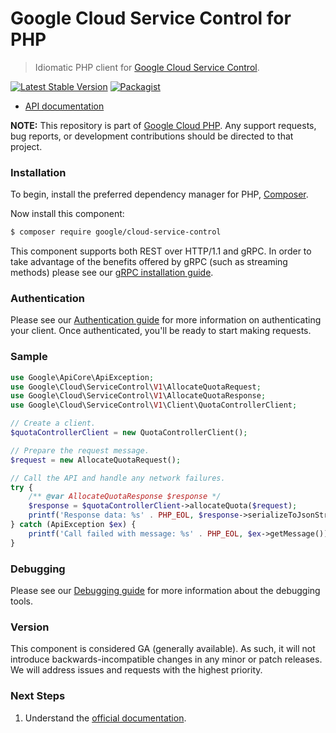 # Google Cloud Service Control for PHP

> Idiomatic PHP client for [Google Cloud Service Control](https://cloud.google.com/service-control).

[![Latest Stable Version](https://poser.pugx.org/google/cloud-service-control/v/stable)](https://packagist.org/packages/google/cloud-service-control) [![Packagist](https://img.shields.io/packagist/dm/google/cloud-service-control.svg)](https://packagist.org/packages/google/cloud-service-control)

* [API documentation](https://cloud.google.com/php/docs/reference/cloud-service-control/latest)

**NOTE:** This repository is part of [Google Cloud PHP](https://github.com/googleapis/google-cloud-php). Any
support requests, bug reports, or development contributions should be directed to
that project.

### Installation

To begin, install the preferred dependency manager for PHP, [Composer](https://getcomposer.org/).

Now install this component:

```sh
$ composer require google/cloud-service-control
```

This component supports both REST over HTTP/1.1 and gRPC. In order to take advantage of the benefits offered by gRPC (such as streaming methods)
please see our [gRPC installation guide](https://cloud.google.com/php/grpc).

### Authentication

Please see our [Authentication guide](https://github.com/googleapis/google-cloud-php/blob/main/AUTHENTICATION.md) for more information
on authenticating your client. Once authenticated, you'll be ready to start making requests.

### Sample

```php
use Google\ApiCore\ApiException;
use Google\Cloud\ServiceControl\V1\AllocateQuotaRequest;
use Google\Cloud\ServiceControl\V1\AllocateQuotaResponse;
use Google\Cloud\ServiceControl\V1\Client\QuotaControllerClient;

// Create a client.
$quotaControllerClient = new QuotaControllerClient();

// Prepare the request message.
$request = new AllocateQuotaRequest();

// Call the API and handle any network failures.
try {
    /** @var AllocateQuotaResponse $response */
    $response = $quotaControllerClient->allocateQuota($request);
    printf('Response data: %s' . PHP_EOL, $response->serializeToJsonString());
} catch (ApiException $ex) {
    printf('Call failed with message: %s' . PHP_EOL, $ex->getMessage());
}
```

### Debugging

Please see our [Debugging guide](https://github.com/googleapis/google-cloud-php/blob/main/DEBUG.md)
for more information about the debugging tools.

### Version

This component is considered GA (generally available). As such, it will not introduce backwards-incompatible changes in
any minor or patch releases. We will address issues and requests with the highest priority.

### Next Steps

1. Understand the [official documentation](https://cloud.google.com/service-control/docs).

